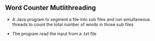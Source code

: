 ## Word Counter Mutlithreading
* A Java program to segment a file into sub files and run simultaneous threads to count the total number of words in those sub files

* The program read the input from a .txt file
